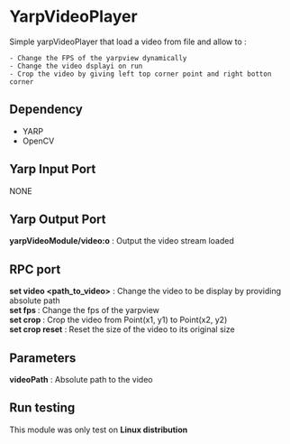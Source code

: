 # YarpVideoPlayer
Simple yarpVideoPlayer that load a video from file and allow to :

    - Change the FPS of the yarpview dynamically
    - Change the video dsplayi on run
    - Crop the video by giving left top corner point and right botton corner

## Dependency
- YARP
- OpenCV

## Yarp Input Port
NONE

## Yarp Output Port
**yarpVideoModule/video:o** :
    Output the video stream loaded

## RPC port
 **set video <path_to_video>** : Change the video to be display by providing absolute path <br>
 **set fps <fps>** : Change the fps of the yarpview <br>
 **set crop <x1> <y1> <x2> <y2>** : Crop the video from Point(x1, y1) to Point(x2, y2) <br>
 **set crop reset** : Reset the size of the video to its original size

## Parameters
**videoPath** : Absolute path to the video

## Run testing
This module was only test on **Linux distribution**